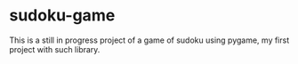 # sudoku-game
This is a still in progress project of a game of sudoku using pygame, my first project with such library.
